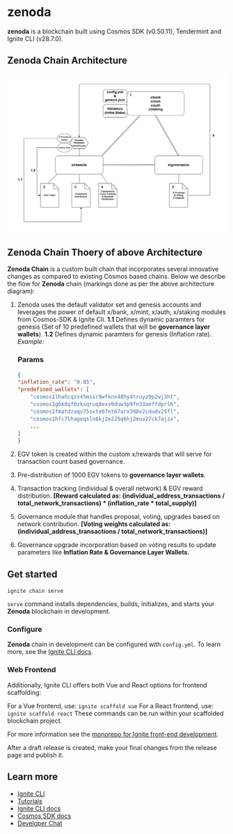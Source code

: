 # zenoda
**zenoda** is a blockchain built using Cosmos SDK (v0.50.11), Tendermint and Ignite CLI (v28.7.0).


## Zenoda Chain Architecture

![Alt Text](/Enoda1.png)

## Zenoda Chain Thoery of above Architecture
**Zenoda Chain** is a custom built chain that incorporates several innovative changes as compared to existing Cosmos based chains. Below we describe the flow for **Zenoda** chain (markings done as per the above architecture diagram):

1. Zenoda uses the default validator set and genesis accounts and leverages the power of default x/bank, x/mint, x/auth, x/staking modules from Cosmos-SDK & Ignite Cli.
    **1.1** Defines dynamic paramters for genesis (Set of 10 predefined wallets that will be **governance layer wallets**).
    **1.2** Defines dynamic paramters for genesis (Inflation rate).
    *Example:*
    ### Params

    ```json
    {
    "inflation_rate": "0.05",
    "predefined_wallets": [
        "cosmos1lhahcqzx45mssr9wfknx48hy4truyz9p2wj3ht",
        "cosmos1g6k8qf0zksqruq8exv0duw3p9fn33aeffdprl6",
        "cosmos1fmatdzaqv75sxte07nt67arx398v2cdudv25fl",
        "cosmos1hfc7lhageqsln6kj2e225q6hj2muv27ck7ajzx",
        ...
    ]
    }

2. EGV token is created within the custom x/rewards that will serve for transaction count based governance.

3. Pre-distribution of 1000 EGV tokens to **governance layer wallets**.

4. Transaction tracking (individual & overall network) & EGV reward distribution.
    **[Reward calculated as: (individual_address_transactions / total_network_transactions) * (inflation_rate * total_supply)]**

5. Governance module that handles proposal, voting, upgrades based on network contribution.
    **[Voting weights calculated as: (individual_address_transactions / total_network_transactions)]**

6. Governance upgrade incorporation based on voting results to update parameters like **Inflation Rate & Governance Layer Wallets.**


## Get started

```
ignite chain serve
```

`serve` command installs dependencies, builds, initializes, and starts your **Zenoda** blockchain in development.

### Configure

**Zenoda** chain in development can be configured with `config.yml`. To learn more, see the [Ignite CLI docs](https://docs.ignite.com).

### Web Frontend

Additionally, Ignite CLI offers both Vue and React options for frontend scaffolding:

For a Vue frontend, use: `ignite scaffold vue`
For a React frontend, use: `ignite scaffold react`
These commands can be run within your scaffolded blockchain project. 

For more information see the [monorepo for Ignite front-end development](https://github.com/ignite/web).

After a draft release is created, make your final changes from the release page and publish it.

## Learn more

- [Ignite CLI](https://ignite.com/cli)
- [Tutorials](https://docs.ignite.com/guide)
- [Ignite CLI docs](https://docs.ignite.com)
- [Cosmos SDK docs](https://docs.cosmos.network)
- [Developer Chat](https://discord.gg/ignite)
